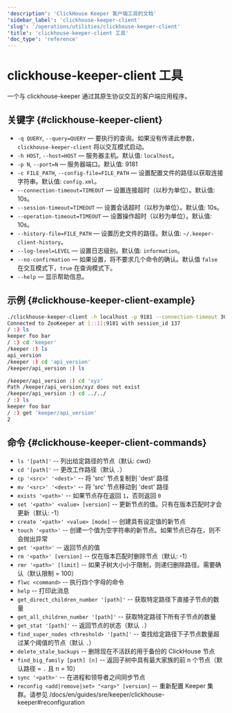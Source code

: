 ```yaml
---
'description': 'ClickHouse Keeper 客户端工具的文档'
'sidebar_label': 'clickhouse-keeper-client'
'slug': '/operations/utilities/clickhouse-keeper-client'
'title': 'clickhouse-keeper-client 工具'
'doc_type': 'reference'
---
```



# clickhouse-keeper-client 工具

一个与 clickhouse-keeper 通过其原生协议交互的客户端应用程序。

## 关键字 {#clickhouse-keeper-client}

-   `-q QUERY`, `--query=QUERY` — 要执行的查询。如果没有传递此参数，`clickhouse-keeper-client` 将以交互模式启动。
-   `-h HOST`, `--host=HOST` — 服务器主机。默认值: `localhost`。
-   `-p N`, `--port=N` — 服务器端口。默认值: 9181
-   `-c FILE_PATH`, `--config-file=FILE_PATH` — 设置配置文件的路径以获取连接字符串。默认值: `config.xml`。
-   `--connection-timeout=TIMEOUT` — 设置连接超时（以秒为单位）。默认值: 10s。
-   `--session-timeout=TIMEOUT` — 设置会话超时（以秒为单位）。默认值: 10s。
-   `--operation-timeout=TIMEOUT` — 设置操作超时（以秒为单位）。默认值: 10s。
-   `--history-file=FILE_PATH` — 设置历史文件的路径。默认值: `~/.keeper-client-history`。
-   `--log-level=LEVEL` — 设置日志级别。默认值: `information`。
-   `--no-confirmation` — 如果设置，将不要求几个命令的确认。默认值 `false` 在交互模式下，`true` 在查询模式下。
-   `--help` — 显示帮助信息。

## 示例 {#clickhouse-keeper-client-example}

```bash
./clickhouse-keeper-client -h localhost -p 9181 --connection-timeout 30 --session-timeout 30 --operation-timeout 30
Connected to ZooKeeper at [::1]:9181 with session_id 137
/ :) ls
keeper foo bar
/ :) cd 'keeper'
/keeper :) ls
api_version
/keeper :) cd 'api_version'
/keeper/api_version :) ls

/keeper/api_version :) cd 'xyz'
Path /keeper/api_version/xyz does not exist
/keeper/api_version :) cd ../../
/ :) ls
keeper foo bar
/ :) get 'keeper/api_version'
2
```

## 命令 {#clickhouse-keeper-client-commands}

-   `ls '[path]'` -- 列出给定路径的节点（默认: cwd）
-   `cd '[path]'` -- 更改工作路径（默认 `.`）
-   `cp '<src>' '<dest>'`  -- 将 'src' 节点复制到 'dest' 路径
-   `mv '<src>' '<dest>'`  -- 将 'src' 节点移动到 'dest' 路径
-   `exists '<path>'` -- 如果节点存在返回 `1`，否则返回 `0`
-   `set '<path>' <value> [version]` -- 更新节点的值。只有在版本匹配时才会更新（默认: -1）
-   `create '<path>' <value> [mode]` -- 创建具有设定值的新节点
-   `touch '<path>'` -- 创建一个值为空字符串的新节点。如果节点已存在，则不会抛出异常
-   `get '<path>'` -- 返回节点的值
-   `rm '<path>' [version]` -- 仅在版本匹配时删除节点（默认: -1）
-   `rmr '<path>' [limit]` -- 如果子树大小小于限制，则递归删除路径。需要确认（默认限制 = 100）
-   `flwc <command>` -- 执行四个字母的命令
-   `help` -- 打印此消息
-   `get_direct_children_number '[path]'` -- 获取特定路径下直接子节点的数量
-   `get_all_children_number '[path]'` -- 获取特定路径下所有子节点的数量
-   `get_stat '[path]'` -- 返回节点的状态（默认 `.`）
-   `find_super_nodes <threshold> '[path]'` -- 查找给定路径下子节点数量超过某个阈值的节点（默认 `.`）
-   `delete_stale_backups` -- 删除现在不活跃的用于备份的 ClickHouse 节点
-   `find_big_family [path] [n]` -- 返回子树中具有最大家族的前 n 个节点（默认路径 = `.` 且 n = 10）
-   `sync '<path>'` -- 在进程和领导者之间同步节点
-   `reconfig <add|remove|set> "<arg>" [version]` -- 重新配置 Keeper 集群。请参见 /docs/en/guides/sre/keeper/clickhouse-keeper#reconfiguration
